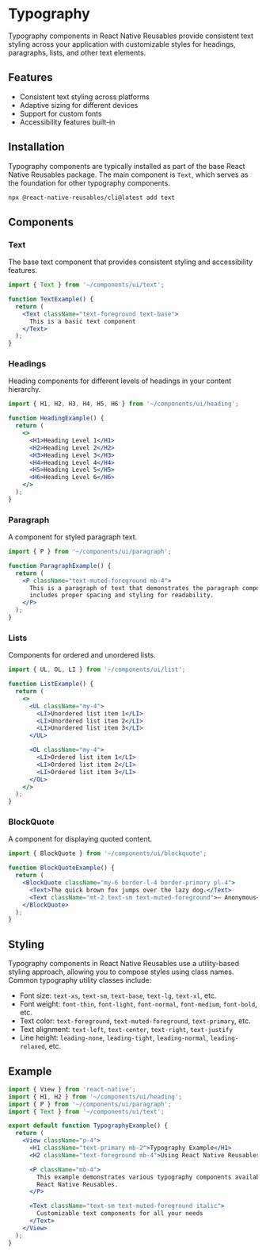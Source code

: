 # Typography

Typography components in React Native Reusables provide consistent text styling across your application with customizable styles for headings, paragraphs, lists, and other text elements.

## Features

- Consistent text styling across platforms
- Adaptive sizing for different devices
- Support for custom fonts
- Accessibility features built-in

## Installation

Typography components are typically installed as part of the base React Native Reusables package. The main component is `Text`, which serves as the foundation for other typography components.

```bash
npx @react-native-reusables/cli@latest add text
```

## Components

### Text

The base text component that provides consistent styling and accessibility features.

```jsx
import { Text } from '~/components/ui/text';

function TextExample() {
  return (
    <Text className="text-foreground text-base">
      This is a basic text component
    </Text>
  );
}
```

### Headings

Heading components for different levels of headings in your content hierarchy.

```jsx
import { H1, H2, H3, H4, H5, H6 } from '~/components/ui/heading';

function HeadingExample() {
  return (
    <>
      <H1>Heading Level 1</H1>
      <H2>Heading Level 2</H2>
      <H3>Heading Level 3</H3>
      <H4>Heading Level 4</H4>
      <H5>Heading Level 5</H5>
      <H6>Heading Level 6</H6>
    </>
  );
}
```

### Paragraph

A component for styled paragraph text.

```jsx
import { P } from '~/components/ui/paragraph';

function ParagraphExample() {
  return (
    <P className="text-muted-foreground mb-4">
      This is a paragraph of text that demonstrates the paragraph component. It
      includes proper spacing and styling for readability.
    </P>
  );
}
```

### Lists

Components for ordered and unordered lists.

```jsx
import { UL, OL, LI } from '~/components/ui/list';

function ListExample() {
  return (
    <>
      <UL className="my-4">
        <LI>Unordered list item 1</LI>
        <LI>Unordered list item 2</LI>
        <LI>Unordered list item 3</LI>
      </UL>

      <OL className="my-4">
        <LI>Ordered list item 1</LI>
        <LI>Ordered list item 2</LI>
        <LI>Ordered list item 3</LI>
      </OL>
    </>
  );
}
```

### BlockQuote

A component for displaying quoted content.

```jsx
import { BlockQuote } from '~/components/ui/blockquote';

function BlockQuoteExample() {
  return (
    <BlockQuote className="my-6 border-l-4 border-primary pl-4">
      <Text>The quick brown fox jumps over the lazy dog.</Text>
      <Text className="mt-2 text-sm text-muted-foreground">— Anonymous</Text>
    </BlockQuote>
  );
}
```

## Styling

Typography components in React Native Reusables use a utility-based styling approach, allowing you to compose styles using class names. Common typography utility classes include:

- Font size: `text-xs`, `text-sm`, `text-base`, `text-lg`, `text-xl`, etc.
- Font weight: `font-thin`, `font-light`, `font-normal`, `font-medium`, `font-bold`, etc.
- Text color: `text-foreground`, `text-muted-foreground`, `text-primary`, etc.
- Text alignment: `text-left`, `text-center`, `text-right`, `text-justify`
- Line height: `leading-none`, `leading-tight`, `leading-normal`, `leading-relaxed`, etc.

## Example

```jsx
import { View } from 'react-native';
import { H1, H2 } from '~/components/ui/heading';
import { P } from '~/components/ui/paragraph';
import { Text } from '~/components/ui/text';

export default function TypographyExample() {
  return (
    <View className="p-4">
      <H1 className="text-primary mb-2">Typography Example</H1>
      <H2 className="text-foreground mb-4">Using React Native Reusables</H2>

      <P className="mb-4">
        This example demonstrates various typography components available in
        React Native Reusables.
      </P>

      <Text className="text-sm text-muted-foreground italic">
        Customizable text components for all your needs
      </Text>
    </View>
  );
}
```
